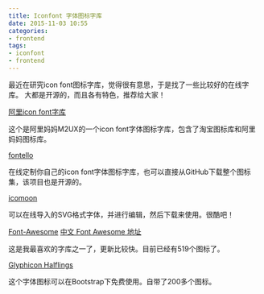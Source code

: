 ```yaml
---
title: Iconfont 字体图标字库
date: 2015-11-03 10:55
categories:
- frontend
tags:
- iconfont
- frontend
---
```


最近在研究icon font图标字库，觉得很有意思，于是找了一些比较好的在线字库。
大都是开源的，而且各有特色，推荐给大家！

[阿里icon font字库](http://www.iconfont.cn/)

这个是阿里妈妈M2UX的一个icon font字体图标字库，包含了淘宝图标库和阿里妈妈图标库。

[fontello](http://fontello.com/)

在线定制你自己的icon font字体图标字库，也可以直接从GitHub下载整个图标集，该项目也是开源的。

[icomoon](http://icomoon.io/app/#/select)

可以在线导入的SVG格式字体，并进行编辑，然后下载来使用。很酷吧！

[Font-Awesome](http://www.fontawesome.io/)
[中文 Font Awesome 地址](http://fontawesome.dashgame.com/)

这是我最喜欢的字库之一了，更新比较快。目前已经有519个图标了。

[Glyphicon Halflings](http://glyphicons.com/)

这个字体图标可以在Bootstrap下免费使用。自带了200多个图标。
